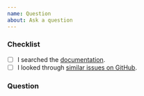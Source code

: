 ```yaml
---
name: Question
about: Ask a question
---
```


### Checklist

<!-- To help keep this issue tracker clean and focused, please make sure that you have
 tried *all* of the following resources before submitting your question. -->

- [ ] I searched the [documentation](https://sbmlutils.readthedocs.io).
- [ ] I looked through [similar issues on GitHub](https://github.com/matthiaskoenig/sbmlutils/issues).

### Question

<!-- Please ask your question here. -->
